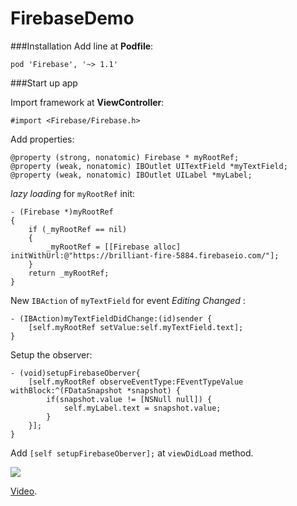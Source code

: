 FirebaseDemo
============

###Installation
Add line at **Podfile**:

```
pod 'Firebase', '~> 1.1'
```


###Start up app

Import framework at **ViewController**:

```
#import <Firebase/Firebase.h>
```

Add properties:

```
@property (strong, nonatomic) Firebase * myRootRef;
@property (weak, nonatomic) IBOutlet UITextField *myTextField;
@property (weak, nonatomic) IBOutlet UILabel *myLabel;
```

*lazy loading* for `myRootRef` init:

```
- (Firebase *)myRootRef
{
    if (_myRootRef == nil)
    {
        _myRootRef = [[Firebase alloc] initWithUrl:@"https://brilliant-fire-5884.firebaseio.com/"];
    }
    return _myRootRef;
}
```

New `IBAction` of `myTextField` for event *Editing Changed* :

```
- (IBAction)myTextFieldDidChange:(id)sender {
    [self.myRootRef setValue:self.myTextField.text];
}
```

Setup the observer:

```
- (void)setupFirebaseOberver{
    [self.myRootRef observeEventType:FEventTypeValue withBlock:^(FDataSnapshot *snapshot) {
        if(snapshot.value != [NSNull null]) {
            self.myLabel.text = snapshot.value;
        }
    }];
}
```

Add `[self setupFirebaseOberver];` at `viewDidLoad` method.

![](http://res.cloudinary.com/rafaparadela/image/upload/v1405184682/demoFirebase_xzljhl.gif)

[Video](https://www.youtube.com/watch?v=vc5ltZhtk8k).





